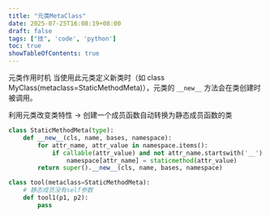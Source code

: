 ```yaml
---
title: "元类MetaClass"
date: 2025-07-25T16:08:19+08:00
draft: false
tags: ["技", 'code', 'python']
toc: true
showTableOfContents: true
---
```



元类作用时机
当使用此元类定义新类时（如 class MyClass(metaclass=StaticMethodMeta)），元类的 ```__new__``` 方法会在类创建时被调用。

利用元类改变类特性 -> 创建一个成员函数自动转换为静态成员函数的类
```python
class StaticMethodMeta(type):
    def __new__(cls, name, bases, namespace):
        for attr_name, attr_value in namespace.items():
            if callable(attr_value) and not attr_name.startswith('__'):
                namespace[attr_name] = staticmethod(attr_value)
        return super().__new__(cls, name, bases, namespace)

class tool(metaclass=StaticMethodMeta):
    # 静态成员没有self参数
    def tool1(p1, p2):
        pass
```

